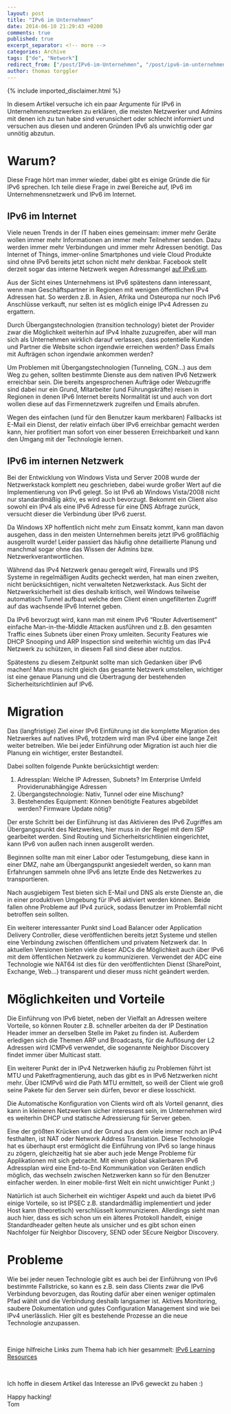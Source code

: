 ```yaml
---
layout: post
title: "IPv6 im Unternehmen"
date: 2014-06-10 21:29:43 +0200
comments: true
published: true
excerpt_separator: <!-- more -->
categories: Archive
tags: ["de", "Network"]
redirect_from: ["/post/IPv6-im-Unternehmen", "/post/ipv6-im-unternehmen"]
author: thomas torggler
---
```

<!-- more -->
{% include imported_disclaimer.html %}
<p></p>  <p>In diesem Artikel versuche ich ein paar Argumente für IPv6 in Unternehmensnetzwerken zu erklären, die meisten Netzwerker und Admins mit denen ich zu tun habe sind verunsichert oder schlecht informiert und versuchen aus diesen und anderen Gründen IPv6 als unwichtig oder gar unnötig abzutun.</p>  <h1>Warum?</h1>  <p>Diese Frage hört man immer wieder, dabei gibt es einige Gründe die für IPv6 sprechen. Ich teile diese Frage in zwei Bereiche auf, IPv6 im Unternehmensnetzwerk und IPv6 im Internet. </p>  <h2>IPv6 im Internet</h2>  <p>Viele neuen Trends in der IT haben eines gemeinsam: immer mehr Geräte wollen immer mehr Informationen an immer mehr Teilnehmer senden. Dazu werden immer mehr Verbindungen und immer mehr Adressen benötigt. Das Internet of Things, immer-online Smartphones und viele Cloud Produkte sind ohne IPv6 bereits jetzt schon nicht mehr denkbar. Facebook stellt derzeit sogar das interne Netzwerk wegen Adressmangel <a href="http://www.internetsociety.org/deploy360/resources/case-study-facebook-moving-to-an-ipv6-only-internal-network/?utm_source=rss&amp;utm_medium=rss&amp;utm_campaign=case-study-facebook-moving-to-an-ipv6-only-internal-network" target="_blank">auf IPv6 um</a>.</p>  <p>Aus der Sicht eines Unternehmens ist IPv6 spätestens dann interessant, wenn man Geschäftspartner in Regionen mit wenigen öffentlichen IPv4 Adressen hat. So werden z.B. in Asien, Afrika und Osteuropa nur noch IPv6 Anschlüsse verkauft, nur selten ist es möglich einige IPv4 Adressen zu ergattern. </p>  <p>Durch Übergangstechnologien (transition technology) bietet der Provider zwar die Möglichkeit weiterhin auf IPv4 Inhalte zuzugreifen, aber will man sich als Unternehmen wirklich darauf verlassen, dass potentielle Kunden und Partner die Website schon irgendwie erreichen werden? Dass Emails mit Aufträgen schon irgendwie ankommen werden?</p>  <p>Um Problemen mit Übergangstechnologien (Tunneling, CGN…) aus dem Weg zu gehen, sollten bestimmte Dienste aus dem nativen IPv6 Netzwerk erreichbar sein. Die bereits angesprochenen Aufträge oder Webzugriffe sind dabei nur ein Grund, Mitarbeiter (und Führungskräfte) reisen in Regionen in denen IPv6 Internet bereits Normalität ist und auch von dort wollen diese auf das Firmennetzwerk zugreifen und Emails abrufen.</p>  <p>Wegen des einfachen (und für den Benutzer kaum merkbaren) Fallbacks ist E-Mail ein Dienst, der relativ einfach über IPv6 erreichbar gemacht werden kann, hier profitiert man sofort von einer besseren Erreichbarkeit und kann den Umgang mit der Technologie lernen.</p>  <h2>IPv6 im internen Netzwerk</h2>  <p>Bei der Entwicklung von Windows Vista und Server 2008 wurde der Netzwerkstack komplett neu geschrieben, dabei wurde großer Wert auf die Implementierung von IPv6 gelegt. So ist IPv6 ab Windows Vista/2008 nicht nur standardmäßig aktiv, es wird auch bevorzugt. Bekommt ein Client also sowohl ein IPv4 als eine IPv6 Adresse für eine DNS Abfrage zurück, versucht dieser die Verbindung über IPv6 zuerst.</p>  <p>Da Windows XP hoffentlich nicht mehr zum Einsatz kommt, kann man davon ausgehen, dass in den meisten Unternehmen bereits jetzt IPv6 großflächig ausgerollt wurde! Leider passiert das häufig ohne detaillierte Planung und manchmal sogar ohne das Wissen der Admins bzw. Netzwerkverantwortlichen. </p>  <p>Während das IPv4 Netzwerk genau geregelt wird, Firewalls und IPS Systeme in regelmäßigen Audits gecheckt werden, hat man einen zweiten, nicht berücksichtigen, nicht verwalteten Netzwerkstack. Aus Sicht der Netzwerksicherheit ist dies deshalb kritisch, weil Windows teilweise automatisch Tunnel aufbaut welche dem Client einen ungefilterten Zugriff auf das wachsende IPv6 Internet geben. </p>  <p>Da IPv6 bevorzugt wird, kann man mit einem IPv6 “Router Advertisement” einfache Man-in-the-Middle Attacken ausführen und z.B. den gesamten Traffic eines Subnets über einen Proxy umleiten. Security Features wie DHCP Snooping und ARP Inspection sind weiterhin wichtig um das IPv4 Netzwerk zu schützen, in diesem Fall sind diese aber nutzlos.</p>  <p>Spätestens zu diesem Zeitpunkt sollte man sich Gedanken über IPv6 machen! Man muss nicht gleich das gesamte Netzwerk umstellen, wichtiger ist eine genaue Planung und die Übertragung der bestehenden Sicherheitsrichtlinien auf IPv6.</p>  <h1>Migration</h1>  <p>Das (langfristige) Ziel einer IPv6 Einführung ist die komplette Migration des Netzwerkes auf natives IPv6, trotzdem wird man IPv4 über eine lange Zeit weiter betreiben. Wie bei jeder Einführung oder Migration ist auch hier die Planung ein wichtiger, erster Bestandteil.</p>  <p>Dabei sollten folgende Punkte berücksichtigt werden:</p>  <ol>   <li>Adressplan: Welche IP Adressen, Subnets? Im Enterprise Umfeld Providerunabhängige Adressen</li>    <li>Übergangstechnologie: Nativ, Tunnel oder eine Mischung?</li>    <li>Bestehendes Equipment: Können benötigte Features abgebildet werden? Firmware Update nötig?</li> </ol>  <p>Der erste Schritt bei der Einführung ist das Aktivieren des IPv6 Zugriffes am Übergangspunkt des Netzwerkes, hier muss in der Regel mit dem ISP gearbeitet werden. Sind Routing und Sicherheitsrichtlinien eingerichtet, kann IPv6 von außen nach innen ausgerollt werden. </p>  <p>Beginnen sollte man mit einer Labor oder Testumgebung, diese kann in einer DMZ, nahe am Übergangspunkt angesiedelt werden, so kann man Erfahrungen sammeln ohne IPv6 ans letzte Ende des Netzwerkes zu transportieren.</p>  <p>Nach ausgiebigem Test bieten sich E-Mail und DNS als erste Dienste an, die in einer produktiven Umgebung für IPv6 aktiviert werden können. Beide fallen ohne Probleme auf IPv4 zurück, sodass Benutzer im Problemfall nicht betroffen sein sollten.</p>  <p>Ein weiterer interessanter Punkt sind Load Balancer oder Application Delivery Controller, diese veröffentlichen bereits jetzt Systeme und stellen eine Verbindung zwischen öffentlichem und privatem Netzwerk dar. In aktuellen Versionen bieten viele dieser ADCs die Möglichkeit auch über IPv6 mit dem öffentlichen Netzwerk zu kommunizieren. Verwendet der ADC eine Technologie wie NAT64 ist dies für den veröffentlichten Dienst (SharePoint, Exchange, Web…) transparent und dieser muss nicht geändert werden.</p>  <h1>Möglichkeiten und Vorteile</h1>  <p>Die Einführung von IPv6 bietet, neben der Vielfalt an Adressen weitere Vorteile, so können Router z.B. schneller arbeiten da der IP Destination Header immer an derselben Stelle im Paket zu finden ist. Außerdem erledigen sich die Themen ARP und Broadcasts, für die Auflösung der L2 Adressen wird ICMPv6 verwendet, die sogenannte Neighbor Discovery findet immer über Multicast statt.</p>  <p>Ein weiterer Punkt der in IPv4 Netzwerken häufig zu Problemen führt ist MTU und Paketfragmentierung, auch das gibt es in IPv6 Netzwerken nicht mehr. Über ICMPv6 wird die Path MTU ermittelt, so weiß der Client wie groß seine Pakete für den Server sein dürfen, bevor er diese losschickt.</p>  <p>Die Automatische Konfiguration von Clients wird oft als Vorteil genannt, dies kann in kleineren Netzwerken sicher interessant sein, im Unternehmen wird es weiterhin DHCP und statische Adressierung für Server geben.</p>  <p>Eine der größten Krücken und der Grund aus dem viele immer noch an IPv4 festhalten, ist NAT oder Network Address Translation. Diese Technologie hat es überhaupt erst ermöglicht die Einführung von IPv6 so lange hinaus zu zögern, gleichzeitig hat sie aber auch jede Menge Probleme für Applikationen mit sich gebracht. Mit einem global skalierbaren IPv6 Adressplan wird eine End-to-End Kommunikation von Geräten endlich möglich, das wechseln zwischen Netzwerken kann so für den Benutzer einfacher werden. In einer mobile-first Welt ein nicht unwichtiger Punkt ;)</p>  <p>Natürlich ist auch Sicherheit ein wichtiger Aspekt und auch da bietet IPv6 einige Vorteile, so ist IPSEC z.B. standardmäßig implementiert und jeder Host kann (theoretisch) verschlüsselt kommunizieren. Allerdings sieht man auch hier, dass es sich schon um ein älteres Protokoll handelt, einige Standardheader gelten heute als unsicher und es gibt schon einen Nachfolger für Neighbor Discovery, SEND oder SEcure Neigbor Discovery.</p>  <h1>Probleme</h1>  <p>Wie bei jeder neuen Technologie gibt es auch bei der Einführung von IPv6 bestimmte Fallstricke, so kann es z.B. sein dass Clients zwar die IPv6 Verbindung bevorzugen, das Routing dafür aber einen weniger optimalen Pfad wählt und die Verbindung deshalb langsamer ist. Aktives Monitoring, saubere Dokumentation und gutes Configuration Management sind wie bei IPv4 unerlässlich. Hier gilt es bestehende Prozesse an die neue Technologie anzupassen. </p>  <p>&#160;</p>  <p>Einige hilfreiche Links zum Thema hab ich hier gesammelt: <a href="http://curah.microsoft.com/58048/ipv6-learning-resources" target="_blank">IPv6 Learning Resources</a></p>  <p>&#160;</p>  <p>Ich hoffe in diesem Artikel das Interesse an IPv6 geweckt zu haben :)</p>  <p>Happy hacking!   <br />Tom</p>
